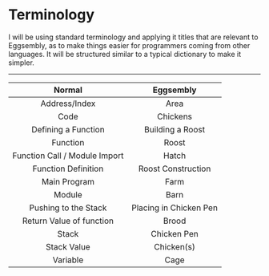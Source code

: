 # Terminology

I will be using standard terminology and applying it titles that are relevant to
Eggsembly, as to make things easier for programmers coming from other languages.
It will be structured similar to a typical dictionary to make it simpler.

----------------------------------------------------------
|            Normal             |       Eggsembly        |
|:-----------------------------:|:----------------------:|
|         Address/Index         |          Area          |
|             Code              |        Chickens        |
|      Defining a Function      |    Building a Roost    |
|           Function            |         Roost          |
| Function Call / Module Import |         Hatch          |
|      Function Definition      |   Roost Construction   |
|         Main Program          |          Farm          |
|            Module             |          Barn          |
|     Pushing to the Stack      | Placing in Chicken Pen |
|   Return Value of function    |          Brood         |
|             Stack             |      Chicken Pen       |
|          Stack Value          |       Chicken(s)       |
|           Variable            |          Cage          |
